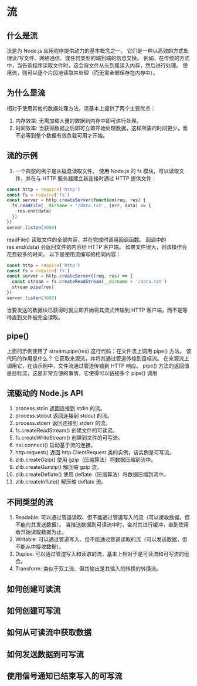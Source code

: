 # 流

## 什么是流
流是为 Node.js 应用程序提供动力的基本概念之一。
它们是一种以高效的方式处理读/写文件、网络通信、或任何类型的端到端的信息交换。
例如，在传统的方式中，当告诉程序读取文件时，这会将文件从头到尾读入内存，然后进行处理。
使用流，则可以逐个片段地读取并处理（而无需全部保存在内存中）。

## 为什么是流
相对于使用其他的数据处理方法，流基本上提供了两个主要优点：
1. 内存效率: 无需加载大量的数据到内存中即可进行处理。
2. 时间效率: 当获得数据之后即可立即开始处理数据，这样所需的时间更少，而不必等到整个数据有效负载可用才开始。

## 流的示例
1. 一个典型的例子是从磁盘读取文件。
使用 Node.js 的 fs 模块，可以读取文件，并在与 HTTP 服务器建立新连接时通过 HTTP 提供文件：
```javascript
const http = require('http')
const fs = require('fs')
const server = http.createServer(function(req, res) {
  fs.readFile(__dirname + '/data.txt', (err, data) => {
    res.end(data)
  })
})
server.listen(3000)
```
readFile() 读取文件的全部内容，并在完成时调用回调函数。
回调中的 res.end(data) 会返回文件的内容给 HTTP 客户端。
如果文件很大，则该操作会花费较多的时间。
以下是使用流编写的相同内容：
```javascript
const http = require('http')
const fs = require('fs')
const server = http.createServer((req, res) => {
  const stream = fs.createReadStream(__dirname + '/data.txt')
  stream.pipe(res)
})
server.listen(3000)
```
当要发送的数据块已获得时就立即开始将其流式传输到 HTTP 客户端，而不是等待直到文件被完全读取。

## pipe()
上面的示例使用了 stream.pipe(res) 这行代码：在文件流上调用 pipe() 方法。
该代码的作用是什么？ 它获取来源流，并将其通过管道传输到目标流。
在来源流上调用它，在该示例中，文件流通过管道传输到 HTTP 响应。
pipe() 方法的返回值是目标流，这是非常方便的事情，它使得可以链接多个 pipe() 调用

## 流驱动的 Node.js API
1. process.stdin 返回连接到 stdin 的流。
2. process.stdout 返回连接到 stdout 的流。
3. process.stderr 返回连接到 stderr 的流。
4. fs.createReadStream() 创建文件的可读流。
5. fs.createWriteStream() 创建到文件的可写流。
6. net.connect() 启动基于流的连接。
7. http.request() 返回 http.ClientRequest 类的实例，该实例是可写流。
8. zlib.createGzip() 使用 gzip（压缩算法）将数据压缩到流中。
9. zlib.createGunzip() 解压缩 gzip 流。
10. zlib.createDeflate() 使用 deflate（压缩算法）将数据压缩到流中。
11. zlib.createInflate() 解压缩 deflate 流。

## 不同类型的流
1. Readable: 可以通过管道读取、但不能通过管道写入的流（可以接收数据，但不能向其发送数据）。 当推送数据到可读流中时，会对其进行缓冲，直到使用者开始读取数据为止。
2. Writable: 可以通过管道写入、但不能通过管道读取的流（可以发送数据，但不能从中接收数据）。
3. Duplex: 可以通过管道写入和读取的流，基本上相对于是可读流和可写流的组合。
4. Transform: 类似于双工流、但其输出是其输入的转换的转换流。

## 如何创建可读流

## 如何创建可写流

## 如何从可读流中获取数据

## 如何发送数据到可写流

## 使用信号通知已结束写入的可写流